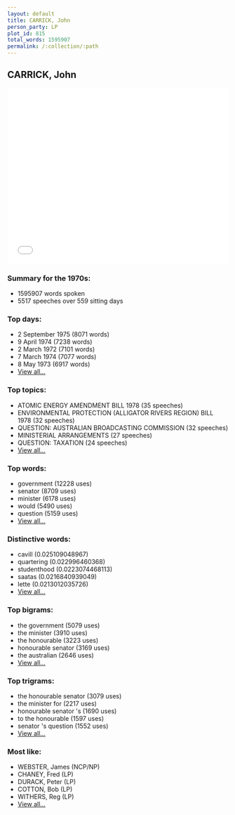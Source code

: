 ```yaml
---
layout: default
title: CARRICK, John
person_party: LP
plot_id: 815
total_words: 1595907
permalink: /:collection/:path
---
```


## CARRICK, John

<iframe width="100%" height="400" frameborder="0" scrolling="no" src="//plot.ly/~wragge/815.embed"></iframe>


### Summary for the 1970s:

* 1595907 words spoken
* 5517 speeches over 559 sitting days


### Top days:

* 2 September 1975 (8071 words)
* 9 April 1974 (7238 words)
* 2 March 1972 (7101 words)
* 7 March 1974 (7077 words)
* 8 May 1973 (6917 words)
* [View all...](days/)


### Top topics:

* ATOMIC ENERGY AMENDMENT BILL 1978 (35 speeches)
* ENVIRONMENTAL PROTECTION (ALLIGATOR RIVERS REGION) BILL 1978 (32 speeches)
* QUESTION: AUSTRALIAN BROADCASTING COMMISSION (32 speeches)
* MINISTERIAL ARRANGEMENTS (27 speeches)
* QUESTION: TAXATION (24 speeches)
* [View all...](topics/)


### Top words:

* government (12228 uses)
* senator (8709 uses)
* minister (6178 uses)
* would (5490 uses)
* question (5159 uses)
* [View all...](words/)


### Distinctive words:

* cavill (0.025109048967)
* quartering (0.022996460368)
* studenthood (0.0223074468113)
* saatas (0.0216840939049)
* lette (0.0213012035726)
* [View all...](sig_words/)


### Top bigrams:

* the government (5079 uses)
* the minister (3910 uses)
* the honourable (3223 uses)
* honourable senator (3169 uses)
* the australian (2646 uses)
* [View all...](bigrams/)


### Top trigrams:

* the honourable senator (3079 uses)
* the minister for (2217 uses)
* honourable senator 's (1690 uses)
* to the honourable (1597 uses)
* senator 's question (1552 uses)
* [View all...](trigrams/)


### Most like:

* WEBSTER, James (NCP/NP)
* CHANEY, Fred (LP)
* DURACK, Peter (LP)
* COTTON, Bob (LP)
* WITHERS, Reg (LP)
* [View all...](similarities/)
